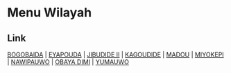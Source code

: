 # Menu Wilayah

## Link

[BOGOBAIDA](https://github.com/gigit-pemilu/pemilu-2024-94-papua-tengah/tree/main/pileg-dpr/hitung-suara/sub/94-papua-tengah/sub/03-paniai/sub/04-bogabaida/sub/2001-bogobaida)
 | 
[EYAPOUDA](https://github.com/gigit-pemilu/pemilu-2024-94-papua-tengah/tree/main/pileg-dpr/hitung-suara/sub/94-papua-tengah/sub/03-paniai/sub/04-bogabaida/sub/2007-eyapouda)
 | 
[JIBUDIDE II](https://github.com/gigit-pemilu/pemilu-2024-94-papua-tengah/tree/main/pileg-dpr/hitung-suara/sub/94-papua-tengah/sub/03-paniai/sub/04-bogabaida/sub/2004-jibudide-ii)
 | 
[KAGOUDIDE](https://github.com/gigit-pemilu/pemilu-2024-94-papua-tengah/tree/main/pileg-dpr/hitung-suara/sub/94-papua-tengah/sub/03-paniai/sub/04-bogabaida/sub/2006-kagoudide)
 | 
[MADOU](https://github.com/gigit-pemilu/pemilu-2024-94-papua-tengah/tree/main/pileg-dpr/hitung-suara/sub/94-papua-tengah/sub/03-paniai/sub/04-bogabaida/sub/2003-madou)
 | 
[MIYOKEPI](https://github.com/gigit-pemilu/pemilu-2024-94-papua-tengah/tree/main/pileg-dpr/hitung-suara/sub/94-papua-tengah/sub/03-paniai/sub/04-bogabaida/sub/2008-miyokepi)
 | 
[NAWIPAUWO](https://github.com/gigit-pemilu/pemilu-2024-94-papua-tengah/tree/main/pileg-dpr/hitung-suara/sub/94-papua-tengah/sub/03-paniai/sub/04-bogabaida/sub/2002-nawipauwo)
 | 
[OBAYA DIMI](https://github.com/gigit-pemilu/pemilu-2024-94-papua-tengah/tree/main/pileg-dpr/hitung-suara/sub/94-papua-tengah/sub/03-paniai/sub/04-bogabaida/sub/2009-obaya-dimi)
 | 
[YUMAUWO](https://github.com/gigit-pemilu/pemilu-2024-94-papua-tengah/tree/main/pileg-dpr/hitung-suara/sub/94-papua-tengah/sub/03-paniai/sub/04-bogabaida/sub/2005-yumauwo)

